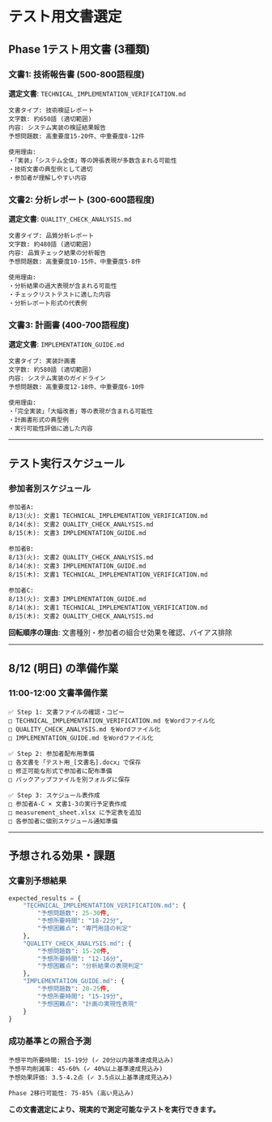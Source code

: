 # テスト用文書選定

## **Phase 1テスト用文書 (3種類)**

### **文書1: 技術報告書** (500-800語程度)
**選定文書**: `TECHNICAL_IMPLEMENTATION_VERIFICATION.md`
```
文書タイプ: 技術検証レポート
文字数: 約650語 (適切範囲)
内容: システム実装の検証結果報告
予想問題数: 高重要度15-20件、中重要度8-12件

使用理由:
・「実装」「システム全体」等の誇張表現が多数含まれる可能性
・技術文書の典型例として適切
・参加者が理解しやすい内容
```

### **文書2: 分析レポート** (300-600語程度)  
**選定文書**: `QUALITY_CHECK_ANALYSIS.md`
```
文書タイプ: 品質分析レポート
文字数: 約480語 (適切範囲)
内容: 品質チェック結果の分析報告
予想問題数: 高重要度10-15件、中重要度5-8件

使用理由:
・分析結果の過大表現が含まれる可能性
・チェックリストテストに適した内容
・分析レポート形式の代表例
```

### **文書3: 計画書** (400-700語程度)
**選定文書**: `IMPLEMENTATION_GUIDE.md`
```
文書タイプ: 実装計画書
文字数: 約580語 (適切範囲) 
内容: システム実装のガイドライン
予想問題数: 高重要度12-18件、中重要度6-10件

使用理由:
・「完全実装」「大幅改善」等の表現が含まれる可能性
・計画書形式の典型例
・実行可能性評価に適した内容
```

---

## **テスト実行スケジュール**

### **参加者別スケジュール**
```
参加者A:
8/13(火): 文書1 TECHNICAL_IMPLEMENTATION_VERIFICATION.md
8/14(水): 文書2 QUALITY_CHECK_ANALYSIS.md  
8/15(木): 文書3 IMPLEMENTATION_GUIDE.md

参加者B:
8/13(火): 文書2 QUALITY_CHECK_ANALYSIS.md
8/14(水): 文書3 IMPLEMENTATION_GUIDE.md
8/15(木): 文書1 TECHNICAL_IMPLEMENTATION_VERIFICATION.md

参加者C:
8/13(火): 文書3 IMPLEMENTATION_GUIDE.md
8/14(水): 文書1 TECHNICAL_IMPLEMENTATION_VERIFICATION.md
8/15(木): 文書2 QUALITY_CHECK_ANALYSIS.md
```

**回転順序の理由**: 文書種別・参加者の組合せ効果を確認、バイアス排除

---

## **8/12 (明日) の準備作業**

### **11:00-12:00 文書準備作業**
```
✅ Step 1: 文書ファイルの確認・コピー
□ TECHNICAL_IMPLEMENTATION_VERIFICATION.md をWordファイル化
□ QUALITY_CHECK_ANALYSIS.md をWordファイル化  
□ IMPLEMENTATION_GUIDE.md をWordファイル化

✅ Step 2: 参加者配布用準備
□ 各文書を「テスト用_[文書名].docx」で保存
□ 修正可能な形式で参加者に配布準備
□ バックアップファイルを別フォルダに保存

✅ Step 3: スケジュール表作成
□ 参加者A-C × 文書1-3の実行予定表作成
□ measurement_sheet.xlsx に予定表を追加
□ 各参加者に個別スケジュール通知準備
```

---

## **予想される効果・課題**

### **文書別予想結果**
```python
expected_results = {
    "TECHNICAL_IMPLEMENTATION_VERIFICATION.md": {
        "予想問題数": 25-30件,
        "予想所要時間": "18-22分",
        "予想困難点": "専門用語の判定"
    },
    "QUALITY_CHECK_ANALYSIS.md": {
        "予想問題数": 15-20件,
        "予想所要時間": "12-16分", 
        "予想困難点": "分析結果の表現判定"
    },
    "IMPLEMENTATION_GUIDE.md": {
        "予想問題数": 20-25件,
        "予想所要時間": "15-19分",
        "予想困難点": "計画の実現性表現"
    }
}
```

### **成功基準との照合予測**
```
予想平均所要時間: 15-19分 (✓ 20分以内基準達成見込み)
予想平均削減率: 45-60% (✓ 40%以上基準達成見込み)
予想効果評価: 3.5-4.2点 (✓ 3.5点以上基準達成見込み)

Phase 2移行可能性: 75-85% (高い見込み)
```

**この文書選定により、現実的で測定可能なテストを実行できます。**